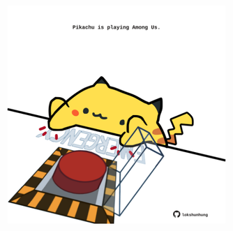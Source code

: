 <!-- built at 28/09/2024, 02:22:26 UTC -->
<p align="center">
  <img width="500" height="500" src="./ReadmeImage.svg">
</p>
